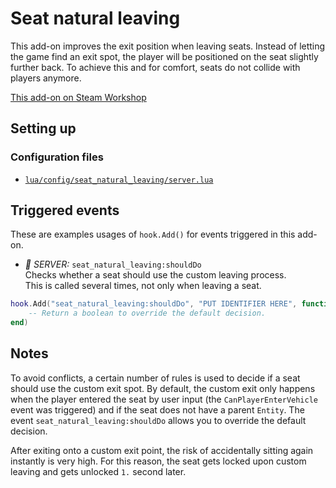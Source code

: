# Seat natural leaving

This add-on improves the exit position when leaving seats. Instead of letting the game find an exit spot, the player will be positioned on the seat slightly further back. To achieve this and for comfort, seats do not collide with players anymore.

[This add-on on Steam Workshop](https://steamcommunity.com/sharedfiles/filedetails/?id=2128662255)

## Setting up

### Configuration files

- [`lua/config/seat_natural_leaving/server.lua`](../_config/lua/config/seat_natural_leaving/server.lua)

## Triggered events

These are examples usages of `hook.Add()` for events triggered in this add-on.

- *:blue_heart: SERVER:* `seat_natural_leaving:shouldDo`  
    Checks whether a seat should use the custom leaving process.  
    This is called several times, not only when leaving a seat.

```lua
hook.Add("seat_natural_leaving:shouldDo", "PUT IDENTIFIER HERE", function(seat, ply)
	-- Return a boolean to override the default decision.
end)
```

## Notes

To avoid conflicts, a certain number of rules is used to decide if a seat should use the custom exit spot. By default, the custom exit only happens when the player entered the seat by user input (the `CanPlayerEnterVehicle` event was triggered) and if the seat does not have a parent `Entity`. The event `seat_natural_leaving:shouldDo` allows you to override the default decision.

After exiting onto a custom exit point, the risk of accidentally sitting again instantly is very high. For this reason, the seat gets locked upon custom leaving and gets unlocked `1.` second later.
